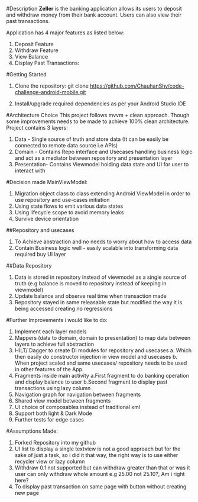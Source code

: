 #Description
**Zeller** is the banking application allows its users to deposit and withdraw money from their bank account. Users can also view their past transactions.

Application has 4 major features as listed below:
1. Deposit Feature
2. Withdraw Feature
3. View Balance
4. Display Past Transactions:

#Getting Started
1. Clone the repository:
git clone https://github.com/ChauhanShv/code-challenge-android-mobile.git

2. Install/upgrade required dependencies as per your Android Studio IDE

#Architecture Choice
This project follows mvvm + clean approach. Though some improvements needs to be made to achieve 100% clean architecture.
Project contains 3 layers:
1. Data - Single source of truth and store data (It can be easily be connected to remote data source i.e APIs)
2. Domain - Contains Repo interface and Usecases handling business logic and act as a mediator between repository and presentation layer
3. Presentation- Contains Viewmodel holding data state and UI for user to interact with

#Decision made
MainViewModel:
1. Migration object class to class extending Android ViewModel in order to use repository and use-cases initiation
2. Using state flows to emit various data states
3. Using lifecycle scope to avoid memory leaks
4. Survive device orientation

##Repository and usecases
1. To Achieve abstraction and no needs to worry about how to access data 
2. Contain Business logic well - easily scalable into transforming data required buy UI layer

##Data Repository
1. Data is stored in repository instead of viewmodel as a single source of truth (e.g balance is moved to repository instead of keeping in viewmodel)
2. Update balance and observe real time when transaction made
3. Repository stayed in same releasable state but modified the way it is being accessed creating no regressions

#Further Improvements i would like to do:
1. Implement each layer models
2. Mappers (data to domain, domain to presentation) to map data between layers to achieve full abstraction
3. HILT/ Dagger to create DI modules for repository and usecases
   a. Which then easily do constructor injection in view model and usecases
   b. When project scaled and same usecases/ repository needs to be used in other features of the App.
4. Fragments inside main activity
   a.First fragment to do banking operation and display balance to user
   b.Second fragment to display past transactions using lazy column
5. Navigation graph for navigation between fragments
6. Shared view model between fragments
7. UI choice of composables instead of traditional xml
8. Support both light & Dark Mode
9. Further tests for edge cases

#Assumptions Made:
1. Forked Repository into my github
2. UI list to display a single textview is not a good approach but for the sake of just a task, so i did it that way, the right way is to use either recycler view or lazy column
3. Withdraw 0.1 not supported but can withdraw greater than that or was it user can only withdraw whole amount e.g 25.00 not 25.10?, Am i right here? 
4. To display past transaction on same page with button without creating new page


